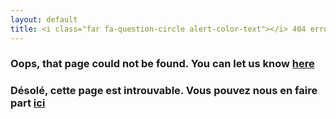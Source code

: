 ```yaml
---
layout: default
title: <i class="far fa-question-circle alert-color-text"></i> 404 error <i class="fas fa-exclamation-triangle alert-color-text"></i>
---
```


### Oops, that page could not be found. You can let us know [here](/contact.html) <br> 

###  Désolé, cette page est introuvable. Vous pouvez nous en faire part [ici](/contact-fr.html)
